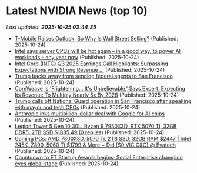 # Latest NVIDIA News (top 10)
_Last updated: **2025-10-25 03:44:35**_

- [T-Mobile Raises Outlook, So Why Is Wall Street Selling?](https://finance.yahoo.com/news/t-mobile-raises-outlook-why-033104376.html) (Published: 2025-10-24)
- [Intel says server CPUs will be hot again – in a good way, to power AI workloads – any year now](https://www.theregister.com/2025/10/24/intel_q3_2025/) (Published: 2025-10-24)
- [Intel Corp (INTC) Q3 2025 Earnings Call Highlights: Surpassing Expectations with Strong Revenue ...](https://finance.yahoo.com/news/intel-corp-intc-q3-2025-030242483.html) (Published: 2025-10-24)
- [Trump backs away from sending federal agents to San Francisco](https://www.cbc.ca/news/world/trump-federal-agents-san-francisco-9.6951429) (Published: 2025-10-24)
- [CoreWeave Is 'Frightening... It's Unbelievable,' Says Expert, Expecting Its Revenue To Multiply Nearly 5x By 2028](https://finance.yahoo.com/news/coreweave-frightening-unbelievable-says-expert-023133241.html) (Published: 2025-10-24)
- [Trump calls off National Guard operation in San Francisco after speaking with mayor and tech CEOs](https://siliconangle.com/2025/10/23/trump-calls-off-national-guard-operation-san-francisco-speaking-mayor-tech-ceos/) (Published: 2025-10-24)
- [Anthropic inks multibillion-dollar deal with Google for AI chips](https://www.wsbtv.com/news/business/anthropic-inks/OWU7O3MGDU3K3F6FLZFHAOUHF4/) (Published: 2025-10-24)
- [Legion Tower 5 Gen 10 30L: Ryzen 9 7950X3D, RTX 5070 Ti, 32GB DDR5, 2TB SSD $1885.49 (0 replies)](https://slickdeals.net/f/18728308-legion-tower-5-gen-10-30l-ryzen-9-7950x3d-rtx-5070-ti-32gb-ddr5-2tb-ssd-1885-49) (Published: 2025-10-24)
- [Gaming PCs: AMD 7800X3D, 5070 Ti, 2TB SSD, 32GB RAM $2447 | Intel 245K, Z890, 5060 Ti $1799 & More + Del ($0 VIC C&C) @ Evatech](https://www.ozbargain.com.au/node/930022) (Published: 2025-10-24)
- [Countdown to ET Startup Awards begins; Social Enterprise champion eyes global stage](https://economictimes.indiatimes.com/tech/newsletters/morning-dispatch/countdown-to-et-startup-awards-begins-social-enterprise-champion-eyes-global-stage/articleshow/124774331.cms) (Published: 2025-10-24)

